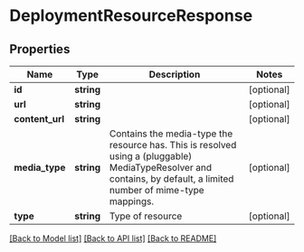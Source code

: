 # DeploymentResourceResponse

## Properties
Name | Type | Description | Notes
------------ | ------------- | ------------- | -------------
**id** | **string** |  | [optional] 
**url** | **string** |  | [optional] 
**content_url** | **string** |  | [optional] 
**media_type** | **string** | Contains the media-type the resource has. This is resolved using a (pluggable) MediaTypeResolver and contains, by default, a limited number of mime-type mappings. | [optional] 
**type** | **string** | Type of resource | [optional] 

[[Back to Model list]](../README.md#documentation-for-models) [[Back to API list]](../README.md#documentation-for-api-endpoints) [[Back to README]](../README.md)



